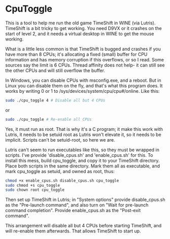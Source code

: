 # CpuToggle

This is a tool to help me run the old game TimeShift in WINE (via Lutris). TimeShift is a bit tricky to get working. You need D9VX or it crashes on the start of level 2, and it needs a virtual desktop in WINE to get the mouse working.

What is a little less common is that TimeShift is bugged and crashes if you have more than 8 CPUs; it's allocating a fixed (small) buffer for CPU information and has memory corruption if this overflows, or so I read. Some sources say the limit is 6 CPUs. Thread affinity does not help- it can still see the other CPUs and will still overflow the buffer.

In Windows, you can disable CPUs with msconfig.exe, and a reboot. But in Linux you can disable them on the fly, and that's what this program does. It works by writing 0 or 1 to /sys/devices/system/cpu/cpu#/online. Like this:

```bash
sudo ./cpu_toggle 4 # Disable all but 4 CPUs
```
or
```bash
sudo ./cpu_toggle # Re-enable all CPUs
```

Yes, it must run as root. That is why it's a C program; it make this work with Lutris, it needs to be setuid root as Lutris won't elevate it, so it needs to be implicit. Scripts can't be setuid-root, so here we are.

Lutris can't seem to run executables like this, so they must be wrapped in scripts. I've provide 'disable_cpus.sh' and 'enable_cpus.sh' for this. To install this mess, build cpu_toggle, and copy it to your TimeShift directory. Place both scripts in the same directory. Mark them all as executable, and mark cpu_toggle as setuid, and owned as root, thus:

```bash
chmod +x enable_cpus.sh disable_cpus.sh cpu_toggle
sudo chmod +s cpu_toggle
sudo chown root cpu_toggle
```

Then set up TimeShift in Lutris; in "System options" provide disable_cpus.sh as the "Pre-launch command", and also turn on "Wait for pre-launch command completion". Provide enable_cpus.sh as the "Post-exit command".

This arrangement will disable all but 4 CPUs before starting TimeShift, and will re-enable them afterwards. That allows TimeShift to start up.
